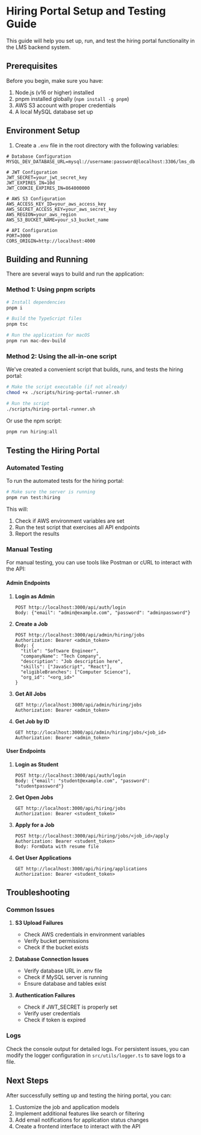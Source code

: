 # Hiring Portal Setup and Testing Guide

This guide will help you set up, run, and test the hiring portal functionality in the LMS backend system.

## Prerequisites

Before you begin, make sure you have:

1. Node.js (v16 or higher) installed
2. pnpm installed globally (`npm install -g pnpm`)
3. AWS S3 account with proper credentials
4. A local MySQL database set up

## Environment Setup

1. Create a `.env` file in the root directory with the following variables:

```
# Database Configuration
MYSQL_DEV_DATABASE_URL=mysql://username:password@localhost:3306/lms_db

# JWT Configuration
JWT_SECRET=your_jwt_secret_key
JWT_EXPIRES_IN=10d
JWT_COOKIE_EXPIRES_IN=864000000

# AWS S3 Configuration
AWS_ACCESS_KEY_ID=your_aws_access_key
AWS_SECRET_ACCESS_KEY=your_aws_secret_key
AWS_REGION=your_aws_region
AWS_S3_BUCKET_NAME=your_s3_bucket_name

# API Configuration
PORT=3000
CORS_ORIGIN=http://localhost:4000
```

## Building and Running

There are several ways to build and run the application:

### Method 1: Using pnpm scripts

```bash
# Install dependencies
pnpm i

# Build the TypeScript files
pnpm tsc

# Run the application for macOS
pnpm run mac-dev-build
```

### Method 2: Using the all-in-one script

We've created a convenient script that builds, runs, and tests the hiring portal:

```bash
# Make the script executable (if not already)
chmod +x ./scripts/hiring-portal-runner.sh

# Run the script
./scripts/hiring-portal-runner.sh
```

Or use the npm script:

```bash
pnpm run hiring:all
```

## Testing the Hiring Portal

### Automated Testing

To run the automated tests for the hiring portal:

```bash
# Make sure the server is running
pnpm run test:hiring
```

This will:
1. Check if AWS environment variables are set
2. Run the test script that exercises all API endpoints
3. Report the results

### Manual Testing

For manual testing, you can use tools like Postman or cURL to interact with the API:

#### Admin Endpoints

1. **Login as Admin**
   ```
   POST http://localhost:3000/api/auth/login
   Body: {"email": "admin@example.com", "password": "adminpassword"}
   ```

2. **Create a Job**
   ```
   POST http://localhost:3000/api/admin/hiring/jobs
   Authorization: Bearer <admin_token>
   Body: {
     "title": "Software Engineer",
     "companyName": "Tech Company",
     "description": "Job description here",
     "skills": ["JavaScript", "React"],
     "eligibleBranches": ["Computer Science"],
     "org_id": "<org_id>"
   }
   ```

3. **Get All Jobs**
   ```
   GET http://localhost:3000/api/admin/hiring/jobs
   Authorization: Bearer <admin_token>
   ```

4. **Get Job by ID**
   ```
   GET http://localhost:3000/api/admin/hiring/jobs/<job_id>
   Authorization: Bearer <admin_token>
   ```

#### User Endpoints

1. **Login as Student**
   ```
   POST http://localhost:3000/api/auth/login
   Body: {"email": "student@example.com", "password": "studentpassword"}
   ```

2. **Get Open Jobs**
   ```
   GET http://localhost:3000/api/hiring/jobs
   Authorization: Bearer <student_token>
   ```

3. **Apply for a Job**
   ```
   POST http://localhost:3000/api/hiring/jobs/<job_id>/apply
   Authorization: Bearer <student_token>
   Body: FormData with resume file
   ```

4. **Get User Applications**
   ```
   GET http://localhost:3000/api/hiring/applications
   Authorization: Bearer <student_token>
   ```

## Troubleshooting

### Common Issues

1. **S3 Upload Failures**
   - Check AWS credentials in environment variables
   - Verify bucket permissions
   - Check if the bucket exists

2. **Database Connection Issues**
   - Verify database URL in .env file
   - Check if MySQL server is running
   - Ensure database and tables exist

3. **Authentication Failures**
   - Check if JWT_SECRET is properly set
   - Verify user credentials
   - Check if token is expired

### Logs

Check the console output for detailed logs. For persistent issues, you can modify the logger configuration in `src/utils/logger.ts` to save logs to a file.

## Next Steps

After successfully setting up and testing the hiring portal, you can:

1. Customize the job and application models
2. Implement additional features like search or filtering
3. Add email notifications for application status changes
4. Create a frontend interface to interact with the API
